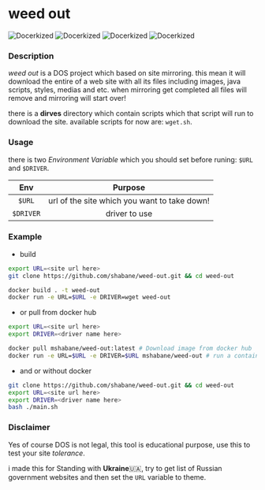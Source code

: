 # weed out

<meta property="og:image" content="https://s6.uupload.ir/files/thumb_2000_0_0_0_auto_dmfa.jpg" />

<!-- ![weed-out](https://s6.uupload.ir/files/thumb_2000_0_0_0_auto_dmfa.jpg) -->


![Docerkized](https://img.shields.io/badge/-docker-2496ED?logo=docker&logoColor=black&style=for-the-badge)
![Docerkized](https://img.shields.io/badge/-bash-E95420?logo=ubuntu&logoColor=black&style=for-the-badge)
![Docerkized](https://img.shields.io/badge/-bash-4EAA25?logo=gnubash&logoColor=black&style=for-the-badge)
![Docerkized](https://img.shields.io/badge/-Modular-313131?&style=for-the-badge)


### Description

*weed out* is a DOS project which based on site mirroring.
this mean it will download the entire of a web site with all its
files including images, java scripts, styles, medias and etc.
when mirroring get completed all files will remove and
mirroring will start over!

there is a **dirves** directory which contain scripts which that
script will run to download the site. available scripts for now are: `wget.sh`.  

### Usage

there is two *Environment Variable* which you should set before runing: `$URL` and `$DRIVER`.

|   Env |Purpose|
|:-----:|:-----:|
|`$URL` | url of the site which you want to take down!|
|`$DRIVER`| driver to use |


### Example

- build

```bash
export URL=<site url here>
git clone https://github.com/shabane/weed-out.git && cd weed-out

docker build . -t weed-out
docker run -e URL=$URL -e DRIVER=wget weed-out
```

- or pull from docker hub

```bash
export URL=<site url here>
export DRIVER=<driver name here>

docker pull mshabane/weed-out:latest # Download image from docker hub
docker run -e URL=$URL -e DRIVER=$URL mshabane/weed-out # run a container
```

- and or without docker

```bash
git clone https://github.com/shabane/weed-out.git && cd weed-out
export URL=<site url here>
export DRIVER=<driver name here>
bash ./main.sh
```

### Disclaimer

Yes of course DOS is not legal, this tool is educational purpose,
use this to test your site *tolerance*.

i made this for Standing with **Ukraine**🇺🇦, try to get list of Russian government websites
and then set the `URL` variable to theme.   